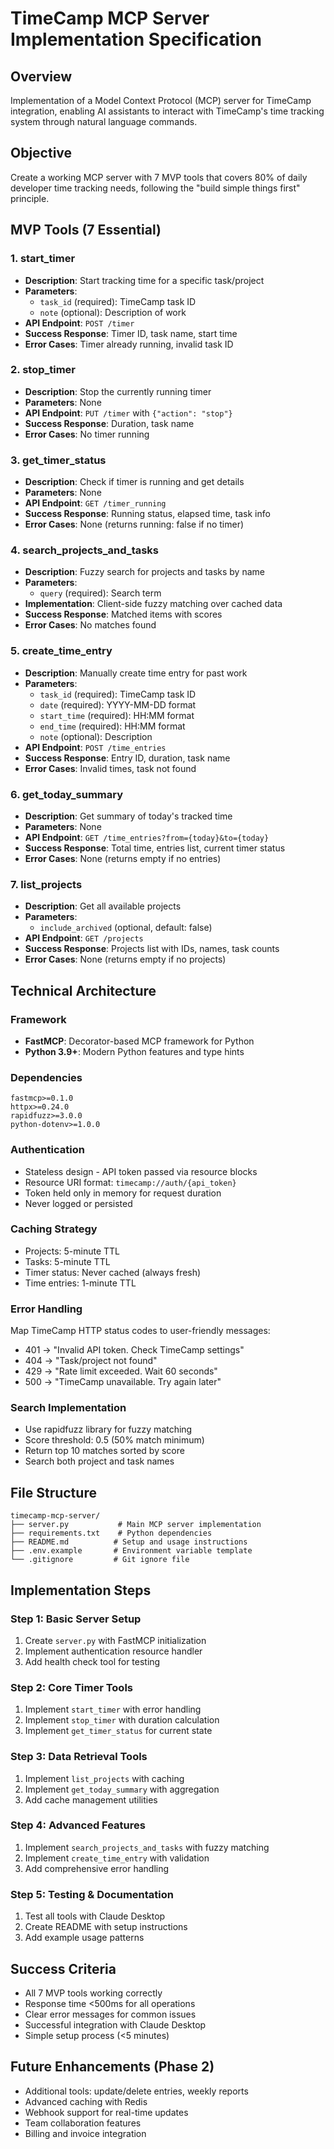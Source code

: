 # TimeCamp MCP Server Implementation Specification

## Overview
Implementation of a Model Context Protocol (MCP) server for TimeCamp integration, enabling AI assistants to interact with TimeCamp's time tracking system through natural language commands.

## Objective
Create a working MCP server with 7 MVP tools that covers 80% of daily developer time tracking needs, following the "build simple things first" principle.

## MVP Tools (7 Essential)

### 1. start_timer
- **Description**: Start tracking time for a specific task/project
- **Parameters**: 
  - `task_id` (required): TimeCamp task ID
  - `note` (optional): Description of work
- **API Endpoint**: `POST /timer`
- **Success Response**: Timer ID, task name, start time
- **Error Cases**: Timer already running, invalid task ID

### 2. stop_timer
- **Description**: Stop the currently running timer
- **Parameters**: None
- **API Endpoint**: `PUT /timer` with `{"action": "stop"}`
- **Success Response**: Duration, task name
- **Error Cases**: No timer running

### 3. get_timer_status
- **Description**: Check if timer is running and get details
- **Parameters**: None
- **API Endpoint**: `GET /timer_running`
- **Success Response**: Running status, elapsed time, task info
- **Error Cases**: None (returns running: false if no timer)

### 4. search_projects_and_tasks
- **Description**: Fuzzy search for projects and tasks by name
- **Parameters**: 
  - `query` (required): Search term
- **Implementation**: Client-side fuzzy matching over cached data
- **Success Response**: Matched items with scores
- **Error Cases**: No matches found

### 5. create_time_entry
- **Description**: Manually create time entry for past work
- **Parameters**:
  - `task_id` (required): TimeCamp task ID
  - `date` (required): YYYY-MM-DD format
  - `start_time` (required): HH:MM format
  - `end_time` (required): HH:MM format
  - `note` (optional): Description
- **API Endpoint**: `POST /time_entries`
- **Success Response**: Entry ID, duration, task name
- **Error Cases**: Invalid times, task not found

### 6. get_today_summary
- **Description**: Get summary of today's tracked time
- **Parameters**: None
- **API Endpoint**: `GET /time_entries?from={today}&to={today}`
- **Success Response**: Total time, entries list, current timer status
- **Error Cases**: None (returns empty if no entries)

### 7. list_projects
- **Description**: Get all available projects
- **Parameters**:
  - `include_archived` (optional, default: false)
- **API Endpoint**: `GET /projects`
- **Success Response**: Projects list with IDs, names, task counts
- **Error Cases**: None (returns empty if no projects)

## Technical Architecture

### Framework
- **FastMCP**: Decorator-based MCP framework for Python
- **Python 3.9+**: Modern Python features and type hints

### Dependencies
```
fastmcp>=0.1.0
httpx>=0.24.0
rapidfuzz>=3.0.0
python-dotenv>=1.0.0
```

### Authentication
- Stateless design - API token passed via resource blocks
- Resource URI format: `timecamp://auth/{api_token}`
- Token held only in memory for request duration
- Never logged or persisted

### Caching Strategy
- Projects: 5-minute TTL
- Tasks: 5-minute TTL  
- Timer status: Never cached (always fresh)
- Time entries: 1-minute TTL

### Error Handling
Map TimeCamp HTTP status codes to user-friendly messages:
- 401 → "Invalid API token. Check TimeCamp settings"
- 404 → "Task/project not found"
- 429 → "Rate limit exceeded. Wait 60 seconds"
- 500 → "TimeCamp unavailable. Try again later"

### Search Implementation
- Use rapidfuzz library for fuzzy matching
- Score threshold: 0.5 (50% match minimum)
- Return top 10 matches sorted by score
- Search both project and task names

## File Structure
```
timecamp-mcp-server/
├── server.py           # Main MCP server implementation
├── requirements.txt    # Python dependencies
├── README.md          # Setup and usage instructions
├── .env.example       # Environment variable template
└── .gitignore         # Git ignore file
```

## Implementation Steps

### Step 1: Basic Server Setup
1. Create `server.py` with FastMCP initialization
2. Implement authentication resource handler
3. Add health check tool for testing

### Step 2: Core Timer Tools
1. Implement `start_timer` with error handling
2. Implement `stop_timer` with duration calculation
3. Implement `get_timer_status` for current state

### Step 3: Data Retrieval Tools
1. Implement `list_projects` with caching
2. Implement `get_today_summary` with aggregation
3. Add cache management utilities

### Step 4: Advanced Features
1. Implement `search_projects_and_tasks` with fuzzy matching
2. Implement `create_time_entry` with validation
3. Add comprehensive error handling

### Step 5: Testing & Documentation
1. Test all tools with Claude Desktop
2. Create README with setup instructions
3. Add example usage patterns

## Success Criteria
- All 7 MVP tools working correctly
- Response time <500ms for all operations
- Clear error messages for common issues
- Successful integration with Claude Desktop
- Simple setup process (<5 minutes)

## Future Enhancements (Phase 2)
- Additional tools: update/delete entries, weekly reports
- Advanced caching with Redis
- Webhook support for real-time updates
- Team collaboration features
- Billing and invoice integration